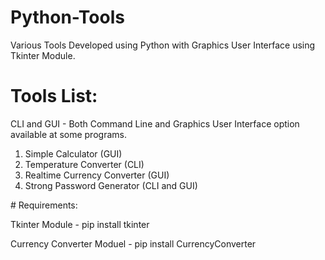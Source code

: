 # Python-Tools
Various Tools Developed using Python with Graphics User Interface using Tkinter Module.
# Tools List:
<p> CLI and GUI - Both Command Line and Graphics User Interface option available at some programs. </p>
<ol>
      <li> Simple Calculator (GUI)</li>
      <li> Temperature Converter (CLI)</li>
      <li> Realtime Currency Converter (GUI)</li>
      <li> Strong Password Generator (CLI and GUI)</li>
</ol>
# Requirements:
<p> Tkinter Module - pip install tkinter </p>
<p> Currency Converter Moduel - pip install CurrencyConverter </p>

